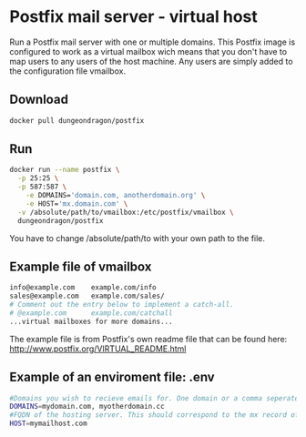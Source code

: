 # Postfix mail server - virtual host
Run a Postfix mail server with one or multiple domains. This Postfix image is configured to work as a virtual mailbox wich means that you don't have to map users to any users of the host machine. Any users are simply added to the configuration file vmailbox.

## Download

```bash
docker pull dungeondragon/postfix
```

## Run

```bash
docker run --name postfix \
  -p 25:25 \
  -p 587:587 \
	-e DOMAINS='domain.com, anotherdomain.org' \
	-e HOST='mx.domain.com' \
  -v /absolute/path/to/vmailbox:/etc/postfix/vmailbox \
  dungeondragon/postfix
```
You have to change /absolute/path/to with your own path to the file.

## Example file of vmailbox 
```bash
info@example.com    example.com/info
sales@example.com   example.com/sales/
# Comment out the entry below to implement a catch-all.
# @example.com      example.com/catchall
...virtual mailboxes for more domains...
```

The example file is from Postfix's own readme file that can be found here:
http://www.postfix.org/VIRTUAL_README.html

## Example of an enviroment file: .env

```bash
#Domains you wish to recieve emails for. One domain or a comma seperated list.
DOMAINS=mydomain.com, myotherdomain.cc
#FQDN of the hosting server. This should correspond to the mx record of your domains.
HOST=mymailhost.com
```

